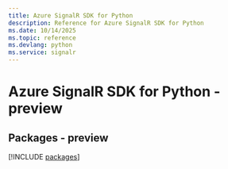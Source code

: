 ```yaml
---
title: Azure SignalR SDK for Python
description: Reference for Azure SignalR SDK for Python
ms.date: 10/14/2025
ms.topic: reference
ms.devlang: python
ms.service: signalr
---
```

# Azure SignalR SDK for Python - preview
## Packages - preview
[!INCLUDE [packages](signalr-index.md)]